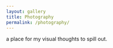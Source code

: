 ```yaml
---
layout: gallery
title: Photography
permalink: /photography/
---
```


a place for my visual thoughts to spill out. 